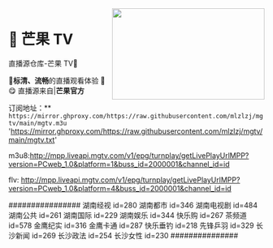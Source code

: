 <img align="right" width="300" height="180" src="https://cdn.jsdelivr.net/gh/wanglindl/TVlogo@main/img/Hunan.png">

# 🍋 芒果 TV

直播源仓库-芒果 TV🎉

🎈**标清、流畅**的直播观看体验 🎈
😋 直播源来自|**芒果官方**

订阅地址：** `https://mirror.ghproxy.com/https://raw.githubusercontent.com/mlzlzj/mgtv/main/mgtv.m3u`
'https://mirror.ghproxy.com/https://raw.githubusercontent.com/mlzlzj/mgtv/main/mgtv.txt'

m3u8:http://mpp.liveapi.mgtv.com/v1/epg/turnplay/getLivePlayUrlMPP?version=PCweb_1.0&platform=1&buss_id=2000001&channel_id=id

flv: http://mpp.liveapi.mgtv.com/v1/epg/turnplay/getLivePlayUrlMPP?version=PCweb_1.0&platform=4&buss_id=2000001&channel_id=id

################
湖南经视 id=280
湖南都市 id=346
湖南电视剧 id=484
湖南公共 id=261
湖南国际 id=229
湖南娱乐 id=344
快乐购 id=267
茶频道 id=578
金鹰纪实 id=316
金鹰卡通 id=287
快乐垂钓 id=218
先锋乒羽 id=329
长沙新闻 id=269
长沙政法 id=254
长沙女性 id=230
###############

